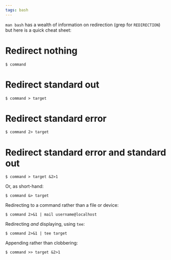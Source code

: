 ```yaml
---
tags: bash
---
```


`man bash` has a wealth of information on redirection (grep for `REDIRECTION`) but here is a quick cheat sheet:

# Redirect nothing

```shell
$ command
```

# Redirect standard out

```shell
$ command > target
```

# Redirect standard error

```shell
$ command 2> target
```

# Redirect standard error and standard out

```shell
$ command > target &2>1
```

Or, as short-hand:

```shell
$ command &> target
```

Redirecting to a command rather than a file or device:

```shell
$ command 2>&1 | mail username@localhost
```

Redirecting *and* displaying, using `tee`:

```shell
$ command 2>&1 | tee target
```

Appending rather than clobbering:

```shell
$ command >> target &2>1
```
